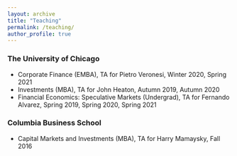 ```yaml
---
layout: archive
title: "Teaching"
permalink: /teaching/
author_profile: true
---
```


### The University of Chicago
* Corporate Finance (EMBA), TA for Pietro Veronesi, Winter 2020, Spring 2021 
* Investments (MBA), TA for John Heaton, Autumn 2019, Autumn 2020 
* Financial Economics: Speculative Markets (Undergrad), TA for Fernando Alvarez, Spring 2019, Spring 2020, Spring 2021 

### Columbia Business School
* Capital Markets and Investments (MBA), TA for Harry Mamaysky, Fall 2016
